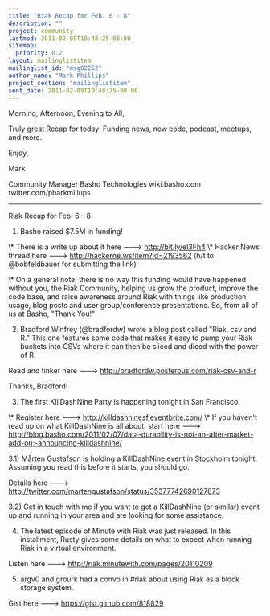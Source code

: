 ```yaml
---
title: "Riak Recap for Feb. 6 - 8"
description: ""
project: community
lastmod: 2011-02-09T10:48:25-08:00
sitemap:
  priority: 0.2
layout: mailinglistitem
mailinglist_id: "msg02252"
author_name: "Mark Phillips"
project_section: "mailinglistitem"
sent_date: 2011-02-09T10:48:25-08:00
---
```



Morning, Afternoon, Evening to All,

Truly great Recap for today: Funding news, new code, podcast, meetups,
and more.

Enjoy,

Mark

Community Manager
Basho Technologies
wiki.basho.com
twitter.com/pharkmillups

----

Riak Recap for Feb. 6 - 8

1) Basho raised $7.5M in funding!

\\* There is a write up about it here ---&gt; http://bit.ly/el3Fh4
\\* Hacker News thread here ---&gt; http://hackerne.ws/item?id=2193562 (h/t
to @bobfeldbauer for submitting the link)

\\* On a general note, there is no way this funding would have happened
without you, the Riak Community, helping us grow the product, improve
the code base, and raise awareness around Riak with things like
production usage, blog posts and user group/conference presentations.
So, from all of us at Basho, "Thank You!"

2) Bradford Winfrey (@bradfordw) wrote a blog post called "Riak, csv
and R." This one features some code that makes it easy to pump your
Riak buckets into CSVs where it can then be sliced and diced with the
power of R.

Read and tinker here ---&gt; http://bradfordw.posterous.com/riak-csv-and-r

Thanks, Bradford!

3) The first KillDashNine Party is happening tonight in San Francisco.

\\* Register here ---&gt; http://killdashninesf.eventbrite.com/
\\* If you haven't read up on what KillDashNine is all about, start here ---&gt;
http://blog.basho.com/2011/02/07/data-durability-is-not-an-after-market-add-on;-announcing-killdashnine/

3.1) Mårten Gustafson is holding a KillDashNine event in Stockholm
tonight. Assuming you read this before it starts, you should go.

Details here ---&gt; http://twitter.com/martengustafson/status/35377742690127873

3.2) Get in touch with me if you want to get a KillDashNine (or
similar) event up and running in your area and are looking for some
assistance.

4) The latest episode of Minute with Riak was just released. In this
installment, Rusty gives some details on what to expect when running
Riak in a virtual environment.

Listen here ---&gt; http://riak.minutewith.com/pages/20110209

5) argv0 and grourk had a convo in #riak about using Riak as a block
storage system.

Gist here ---&gt; https://gist.github.com/818829

